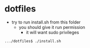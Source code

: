 dotfiles
========

* try to run install.sh from this folder
  * you should give it run permission
    * it will want sudo privileges

`.../dotfiles$ ./install.sh`


